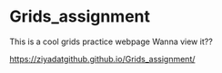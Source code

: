 # Grids_assignment
This is a cool grids practice webpage
Wanna view it?? 



https://ziyadatgithub.github.io/Grids_assignment/
